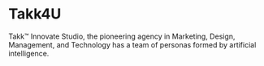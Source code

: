 # Takk4U
Takk™ Innovate Studio, the pioneering agency in Marketing, Design, Management, and Technology has a team of personas formed by artificial intelligence.

